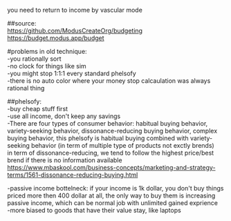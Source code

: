 you need to return to income by vascular mode  

##source:  
https://github.com/ModusCreateOrg/budgeting  
https://budget.modus.app/budget


#problems in old technique:  
-you rationally sort  
-no clock for things like sim  
-you might stop 1:1:1 every standard phelsofy  
-there is no auto color where your money stop calcaulation was always rational thing  

##phelsofy:  
-buy cheap stuff first  
-use all income, don't keep any savings  
-There are four types of consumer behavior: habitual buying behavior, variety-seeking behavior, dissonance-reducing buying behavior, complex buying behavior, this phelsofy is habitual buying  combined with variety-seeking behavior (in term of multiple type of products not exctly brends)  
in term of dissonance-reducing, we tend to follow the highest price/best brend if there is no information available https://www.mbaskool.com/business-concepts/marketing-and-strategy-terms/1561-dissonance-reducing-buying.html  

-passive income bottelneck: if your income is 1k dollar, you don't buy things priced more then 400 dollar at all, the only way to buy them is increasing passive income, which can be normal job with unlimited gained exprience  
-more biased to goods that have their value stay, like laptops